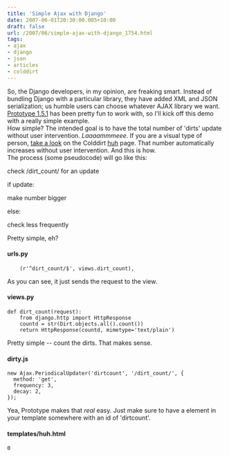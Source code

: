 ```yaml
---
title: 'Simple Ajax with Django'
date: 2007-06-01T20:30:00.005+10:00
draft: false
url: /2007/06/simple-ajax-with-django_1754.html
tags: 
- ajax
- django
- json
- articles
- colddirt
---
```


So, the Django developers, in my opinion, are freaking smart. Instead of bundling Django with a particular library, they have added XML and JSON serialization; us humble users can choose whatever AJAX library we want. [Prototype 1.5.1](http://www.prototypejs.org/) has been pretty fun to work with, so I'll kick off this demo with a really simple example.  
How simple? The intended goal is to have the total number of 'dirts' update without user intervention. _Laaaammmeee_. If you are a visual type of person, [take a look](http://www.colddirt.com/huh/) on the Colddirt [huh](http://www.colddirt.com/huh/) page. That number automatically increases without user intervention. And this is how.  
The process (some pseudocode) will go like this:  
  
check /dirt_count/ for an update  
  
if update:  
  
make number bigger  
  
else:  
  
check less frequently  
  
  
Pretty simple, eh?  

#### urls.py

  
```
    (r'^dirt_count/$', views.dirt_count),
```  
As you can see, it just sends the request to the view.  

#### views.py

  
```
def dirt_count(request):
    from django.http import HttpResponse
    countd = str(Dirt.objects.all().count())
    return HttpResponse(countd, mimetype='text/plain')

```  
  
Pretty simple -- count the dirts. That makes sense.  

#### dirty.js

  
```
new Ajax.PeriodicalUpdater('dirtcount', '/dirt_count/', {
  method: 'get',
  frequency: 3,
  decay: 2,
});
```  
  
Yea, Prototype makes that _real_ easy. Just make sure to have a element in your template somewhere with an id of 'dirtcount'.  

#### templates/huh.html

  
```
0
```